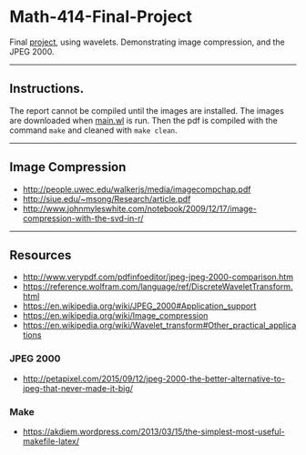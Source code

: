 # Math-414-Final-Project
Final [project](http://www.math.tamu.edu/~francis.narcowich/m414/s16/projects_s16.html),
using wavelets.
Demonstrating image compression, and the JPEG 2000.

---

## Instructions.
The report cannot be compiled until the images are installed.
The images are downloaded when [main.wl](https://github.com/TexAgg/Math-414-Final-Project/blob/master/main.wl) is run.
Then the pdf is compiled with the command `make` and cleaned with `make clean`.

---

## Image Compression
* http://people.uwec.edu/walkerjs/media/imagecompchap.pdf
* http://siue.edu/~msong/Research/article.pdf
* http://www.johnmyleswhite.com/notebook/2009/12/17/image-compression-with-the-svd-in-r/

---

## Resources
* http://www.verypdf.com/pdfinfoeditor/jpeg-jpeg-2000-comparison.htm
* https://reference.wolfram.com/language/ref/DiscreteWaveletTransform.html
* https://en.wikipedia.org/wiki/JPEG_2000#Application_support
* https://en.wikipedia.org/wiki/Image_compression
* https://en.wikipedia.org/wiki/Wavelet_transform#Other_practical_applications

### JPEG 2000
* http://petapixel.com/2015/09/12/jpeg-2000-the-better-alternative-to-jpeg-that-never-made-it-big/

### Make
* https://akdiem.wordpress.com/2013/03/15/the-simplest-most-useful-makefile-latex/
